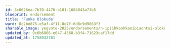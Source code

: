 ```yaml
---
id: 3c0626ea-7b70-4476-b181-1684843a73b5
blueprint: endorsement
title: 'Funke Olokude'
ward: 0c2be875-e5af-4f11-8e7f-6d8c9d9863f3
sharable_image: yegvote-2025/endorsements/n-ipiihkoohkanipiaohtsi-olokude-endorsement.png
updated_by: 9c6b6866-e047-4568-b3f4-71623caf17dd
updated_at: 1758932781
---
```


